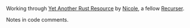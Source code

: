 Working through [Yet Another Rust Resource](https://yarr.fyi) by [Nicole](https://ntietz.com/), a fellow [Recurser](https://recurse.com). 

Notes in code comments.
